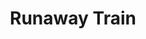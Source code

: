 ---
title: "Runaway Train"
year: 1985
rating: 3.5
stars: "★★★½"
rewatched: false
permalink: "runaway-train"
watched_on: 2021-05-08
---